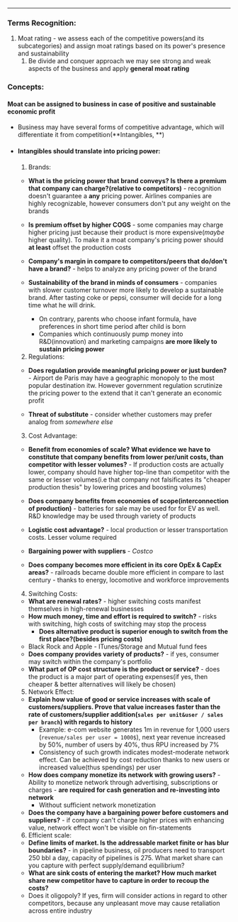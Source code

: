 ***
### Terms Recognition:
1. Moat rating - we assess each of the competitive powers(and its subcategories) and assign moat ratings based on its power's presence and sustainability
	1. Be divide and conquer approach we may see strong and weak aspects of the business and apply **general moat rating**

### Concepts:

#### Moat can be assigned to business in case of positive and sustainable economic profit
- Business may have several forms of competitive advantage, which will differentiate it from competition(**Intangibles, **) 

- #### Intangibles should translate into pricing power:
	1. Brands:
	- **What is the pricing power that brand conveys? Is there a premium that company can charge?(relative to competitors)** - recognition doesn't guarantee a **any** pricing power. Airlines companies are highly recognizable, however consumers don't put any weight on the brands   
	
	- **Is premium offset by higher COGS** - some companies may charge higher pricing just because their product is more expensive(*maybe* higher quality). To make it a moat company's pricing power should **at least** offset the production costs

	- **Company's margin in compare to competitors/peers that do/don't have a brand?** - helps to analyze any pricing power of the brand 

	- **Sustainability of the brand in minds of consumers** - companies with slower customer turnover more likely to develop a sustainable brand. After tasting coke or pepsi, consumer will decide for a long time what he will drink.
		- On contrary, parents who choose infant formula, have preferences in short time period after child is born 
		- Companies which continuously pump money into R&D(innovation) and marketing campaigns **are more likely to sustain pricing power** 

	 2.  Regulations: 
	 - **Does regulation provide meaningful pricing power or just burden?** - Airport de Paris may have a geographic monopoly to the most popular destination itw. However government regulation scrutinize the pricing power to the extend that it can't generate an economic profit
	
	 - **Threat of substitute** - consider whether customers may prefer analog from *somewhere else* 

	3.  Cost Advantage:
	- **Benefit from economies of scale? What evidence we have to constitute that company benefits from lower per/unit costs, than competitor with lesser volumes?** - If production costs are actually lower, company should have higher top-line than competitor with the same or lesser volumes(i.e that company not falsificates its "cheaper production thesis" by lowering prices and boosting volumes) 
	
	- **Does company benefits from economies of scope(interconnection of production)** - batteries for sale may be used for for EV as well. R&D knowledge may be used through variety of products
	- **Logistic cost advantage?** - local production or lesser transportation costs. Lesser volume required
	- **Bargaining power with suppliers** - *Costco*
	- **Does company becomes more efficient in its core OpEx & CapEx areas?** - railroads became double more efficient in compare to last century - thanks to energy, locomotive and workforce improvements


	4. Switching Costs:
	- **What are renewal rates?** - higher switching costs manifest themselves in high-renewal businesses
	- **How much money, time and effort is required to switch?** - risks with switching, high costs of switching may stop the process
		- **Does alternative product is superior enough to switch from the first place?(besides pricing costs)**
	- Black Rock and Apple - ITunes/Storage and Mutual fund fees 
	- **Does company provides variety of products?** - if yes, consumer may switch within the company's portfolio
	- **What part of OP cost structure is the product or service?** - does the product is a major part of operating expenses(if yes, then cheaper & better alternatives will likely be chosen)

	5. Network Effect:
	- **Explain how value of good or service increases with scale of customers/suppliers. Prove that value increases faster than the rate of customers/supplier addition(`sales per unit&user / sales per branch`) with regards to history**
		- Example: e-com website generates 1m in revenue for 1,000 users (`revenue/sales per user = 1000$`), next year revenue increased by 50%, number of users by 40%, thus RPU increased by 7%
		- Consistency of such growth indicates modest-moderate network effect. Can be achieved by cost reduction thanks to new users or increased value(thus spendings) per user
	- **How does company monetize its network with growing users?** - Ability to monetize network through advertising, subscriptions or charges - **are required for cash generation and re-investing into network**
		- Without sufficient network monetization 
	- **Does the company have a bargaining power before customers and suppliers?** - if company can't charge higher prices with enhancing value, network effect won't be visible on fin-statements 

	6.  Efficient scale:
	- **Define limits of market. Is the addressable market finite or has blur boundaries?** - in pipeline business, oil producers need to transport 250 bbl a day, capacity of pipelines is 275. What market share can you capture with perfect supply/demand equilibrium? 
	- **What are sink costs of entering the market? How much market share new competitor have to capture in order to recoup the costs?** 
	- Does it oligopoly? If yes, firm will consider actions in regard to other competitors, because any unpleasant move may cause retaliation across entire industry 